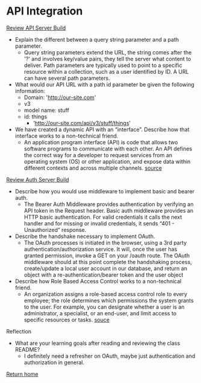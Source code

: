 # API Integration

[Review API Server Build](https://codefellows.github.io/code-401-javascript-guide/curriculum/apps-and-libraries/api-server/)

- Explain the different between a query string parameter and a path parameter.
  - Query string parameters extend the URL, the string comes after the '?' and involves key/value pairs, they tell the server what content to deliver. Path parameters are typically used to point to a specific resource within a collection, such as a user identified by ID. A URL can have several path parameters.
- What would our API URL with a path id parameter be given the following information:
  - Domain: 'http://our-site.com'
  - v3
  - model name: stuff
  - id: things
    - 'http://our-site.com/api/v3/stuff/things'
- We have created a dynamic API with an “interface”. Describe how that interface works to a non-technical friend.
  - An application program interface (API) is code that allows two software programs to communicate with each other. An API defines the correct way for a developer to request services from an operating system (OS) or other application, and expose data within different contexts and across multiple channels. [source](<https://www.techtarget.com/searchapparchitecture/definition/application-program-interface-API#:~:text=An%20application%20program%20interface%20(API,contexts%20and%20across%20multiple%20channels/>)

[Review Auth Server Build](https://codefellows.github.io/code-401-javascript-guide/curriculum/apps-and-libraries/auth-server/)

- Describe how you would use middleware to implement basic and bearer auth.
  - The Bearer Auth Middleware provides authentication by verifying an API token in the Request header. Basic auth middleware provides an HTTP basic authentication. For valid credentials it calls the next handler and for missing or invalid credentials, it sends “401 - Unauthorized” response.
- Describe the handshake necessary to implement OAuth.
  - The OAuth processes is initiated in the browser, using a 3rd party authentication/authorization service. It will, once the user has granted permission, invoke a GET on your /oauth route. The OAuth middleware should at this point complete the handshaking process, create/update a local user account in our database, and return an object with a re-authentication/bearer token and the user object
- Describe how Role Based Access Control works to a non-technical friend.
  - An organization assigns a role-based access control role to every employee; the role determines which permissions the system grants to the user. For example, you can designate whether a user is an administrator, a specialist, or an end-user, and limit access to specific resources or tasks. [souce](https://www.imperva.com/learn/data-security/role-based-access-control-rbac/#:~:text=An%20organization%20assigns%20a%20role,to%20specific%20resources%20or%20tasks.)

Reflection

- What are your learning goals after reading and reviewing the class README?
  - I definitely need a refresher on OAuth, maybe just authentication and authorization in general.

[Return home](https://khofstetter94.github.io/reading-notes/)
